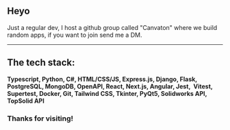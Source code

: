 ## Heyo 

Just a regular dev, I host a github group called "Canvaton" where we build random apps, if you want to join send me a DM.


---

## The tech stack:

**Typescript, Python, C#, HTML/CSS/JS, Express.js, Django, Flask, PostgreSQL, MongoDB, OpenAPI, React, Next.js, Angular, Jest,  Vitest, Supertest, Docker, Git, Tailwind CSS, Tkinter, PyQt5, Solidworks API, TopSolid API**



### Thanks for visiting!
